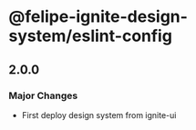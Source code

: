 # @felipe-ignite-design-system/eslint-config

## 2.0.0

### Major Changes

- First deploy design system from ignite-ui
